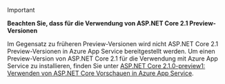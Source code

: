 > [!IMPORTANT]
> **Beachten Sie, dass für die Verwendung von ASP.NET Core 2.1 Preview-Versionen**
>
> Im Gegensatz zu früheren Preview-Versionen wird nicht ASP.NET Core 2.1 Preview-Versionen in Azure App Service bereitgestellt werden. Um einen Preview-Version von ASP.NET Core 2.1 für die Verwendung mit Azure App Service zu installieren, finden Sie unter [ASP.NET Core 2.1.0-preview1: Verwenden von ASP.NET Core Vorschauen in Azure App Service](https://blogs.msdn.microsoft.com/webdev/2018/02/27/asp-net-core-2-1-0-preview1-using-asp-net-core-previews-on-azure-app-service/).
